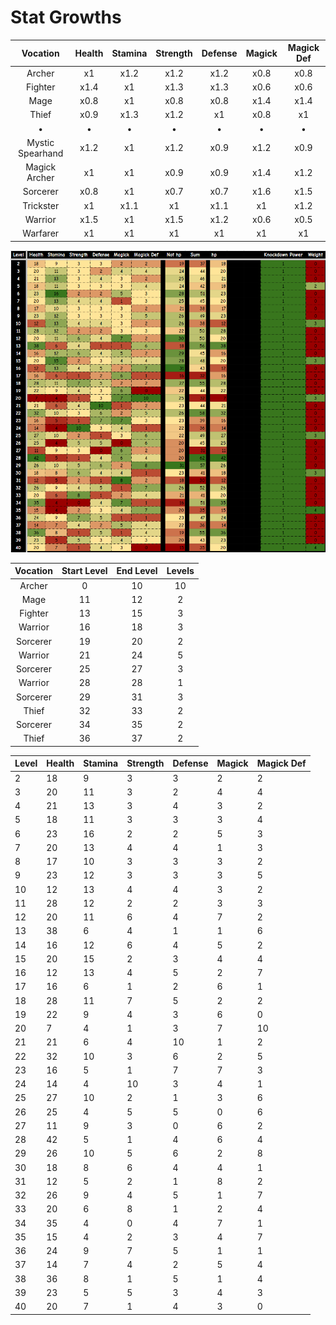 # Stat Growths


| Vocation         | Health | Stamina | Strength | Defense | Magick | Magick Def |
|:----------------:|:------:|:-------:|:--------:|:-------:|:------:|:----------:|
| Archer           | x1     | x1.2    | x1.2     | x1.2    | x0.8   | x0.8       |
| Fighter          | x1.4   | x1      | x1.3     | x1.3    | x0.6   | x0.6       |
| Mage             | x0.8   | x1      | x0.8     | x0.8    | x1.4   | x1.4       |
| Thief            | x0.9   | x1.3    | x1.2     | x1      | x0.8   | x1         |
|•|•|•|•|•|•|•|
| Mystic Spearhand | x1.2   | x1      | x1.2     | x0.9    | x1.2   | x0.9       |
| Magick Archer    | x1     | x1      | x0.9     | x0.9    | x1.4   | x1.2       |
| Sorcerer         | x0.8   | x1      | x0.7     | x0.7    | x1.6   | x1.5       |
| Trickster        | x1     | x1.1    | x1       | x1.1    | x1     | x1.2       |
| Warrior          | x1.5   | x1      | x1.5     | x1.2    | x0.6   | x0.5       |
| Warfarer         | x1     | x1      | x1       | x1      | x1     | x1         |

![alt text](image.png)

| Vocation           | Start Level   | End Level   | Levels   |
| :----------------: | :-----------: | :---------: | :------: |
| Archer             | 0             | 10          | 10       |
| Mage               | 11            | 12          | 2        |
| Fighter            | 13            | 15          | 3        |
| Warrior            | 16            | 18          | 3        |
| Sorcerer           | 19            | 20          | 2        |
| Warrior            | 21            | 24          | 5        |
| Sorcerer           | 25            | 27          | 3        |
| Warrior            | 28            | 28          | 1        |
| Sorcerer           | 29            | 31          | 3        |
| Thief              | 32            | 33          | 2        |
| Sorcerer           | 34            | 35          | 2        |
| Thief              | 36            | 37          | 2        |

| Level | Health | Stamina | Strength | Defense | Magick | Magick Def |
|-------|--------|---------|----------|---------|--------|------------|
| 2     | 18     | 9       | 3        | 3       | 2      | 2          |
| 3     | 20     | 11      | 3        | 2       | 4      | 4          |
| 4     | 21     | 13      | 3        | 4       | 3      | 2          |
| 5     | 18     | 11      | 3        | 3       | 3      | 4          |
| 6     | 23     | 16      | 2        | 2       | 5      | 3          |
| 7     | 20     | 13      | 4        | 4       | 1      | 3          |
| 8     | 17     | 10      | 3        | 3       | 3      | 2          |
| 9     | 23     | 12      | 3        | 3       | 3      | 5          |
| 10    | 12     | 13      | 4        | 4       | 3      | 2          |
| 11    | 28     | 12      | 2        | 2       | 3      | 3          |
| 12    | 20     | 11      | 6        | 4       | 7      | 2          |
| 13    | 38     | 6       | 4        | 1       | 1      | 6          |
| 14    | 16     | 12      | 6        | 4       | 5      | 2          |
| 15    | 20     | 15      | 2        | 3       | 4      | 4          |
| 16    | 12     | 13      | 4        | 5       | 2      | 7          |
| 17    | 16     | 6       | 1        | 2       | 6      | 1          |
| 18    | 28     | 11      | 7        | 5       | 2      | 2          |
| 19    | 22     | 9       | 4        | 3       | 6      | 0          |
| 20    | 7      | 4       | 1        | 3       | 7      | 10         |
| 21    | 21     | 6       | 4        | 10      | 1      | 2          |
| 22    | 32     | 10      | 3        | 6       | 2      | 5          |
| 23    | 16     | 5       | 1        | 7       | 7      | 3          |
| 24    | 14     | 4       | 10       | 3       | 4      | 1          |
| 25    | 27     | 10      | 2        | 1       | 3      | 6          |
| 26    | 25     | 4       | 5        | 5       | 0      | 6          |
| 27    | 11     | 9       | 3        | 0       | 6      | 2          |
| 28    | 42     | 5       | 1        | 4       | 6      | 4          |
| 29    | 26     | 10      | 5        | 6       | 2      | 8          |
| 30    | 18     | 8       | 6        | 4       | 4      | 1          |
| 31    | 12     | 5       | 2        | 1       | 8      | 2          |
| 32    | 26     | 9       | 4        | 5       | 1      | 7          |
| 33    | 20     | 6       | 8        | 1       | 2      | 4          |
| 34    | 35     | 4       | 0        | 4       | 7      | 1          |
| 35    | 15     | 4       | 2        | 3       | 4      | 7          |
| 36    | 24     | 9       | 7        | 5       | 1      | 1          |
| 37    | 14     | 7       | 4        | 2       | 5      | 4          |
| 38    | 36     | 8       | 1        | 5       | 1      | 4          |
| 39    | 23     | 5       | 5        | 3       | 4      | 3          |
| 40    | 20     | 7       | 1        | 4       | 3      | 0          |

